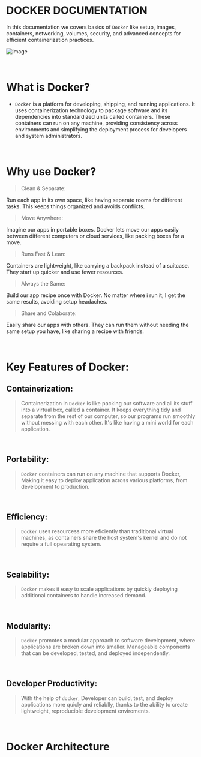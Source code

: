  # DOCKER DOCUMENTATION  

In this documentation we covers basics of `Docker` like setup, images, containers, networking, volumes, security, and advanced concepts for efficient containerization practices. 

![image](https://github.com/nitish7562/Docker/assets/110687449/b4201e99-f0f2-4bc5-844f-cc19c620ce5f)

<br>

# What is Docker?

* ```Docker``` is a platform for developing, shipping, and running applications. It uses containerization technology to package software and its dependencies into standardized units called containers. These containers can run on any machine, providing consistency across environments and simplifying the deployment process for developers and system administrators.

<br> 

# Why use Docker?

> Clean & Separate:

Run each app in its own space, like having separate rooms for different tasks. This keeps things organized and avoids conflicts.

> Move Anywhere:

Imagine our apps in portable boxes. Docker lets move our apps easily between different computers or cloud services, like packing boxes for a move.

> Runs Fast & Lean:

Containers are lightweight, like carrying a backpack instead of a suitcase. They start up quicker and use fewer resources.

> Always the Same:

 Build our app recipe once with Docker. No matter where i run it, I get the same results, avoiding setup headaches.

> Share and Colaborate:

Easily share our apps with others. They can run them without needing the same setup you have, like sharing a recipe with friends.

<br>

# Key Features of Docker:

## Containerization:

> Containerization in ```Docker``` is like packing our software and all its stuff into a virtual box, called a container. It keeps everything tidy and separate from the rest of our computer, so our programs run smoothly without messing with each other. It's like having a mini world for each application.

<br>

## Portability:

> `Docker` containers can run on any machine that supports Docker, Making it easy to deploy application across various platforms, from development to production. 

<br>

## Efficiency:

> `Docker` uses resourcess more eficiently than traditional virtual machines, as containers share the host system's kernel and do not require a full opearating system.

<br>

## Scalability:

> `Docker` makes it easy to scale applications by quickly deploying additional containers to handle increased demand.

<br>

## Modularity:

> `Docker` promotes a modular approach to software development, where applications are broken down into smaller. Manageable components that can be developed, tested, and deployed independently.

<br>

 ## Developer Productivity:

> With the help of `docker`, Developer can build, test, and deploy applications more quicly and reliablly, thanks to the ability to create lightweight, reproducible development enviroments.

<br>

# Docker Architecture

 
  



